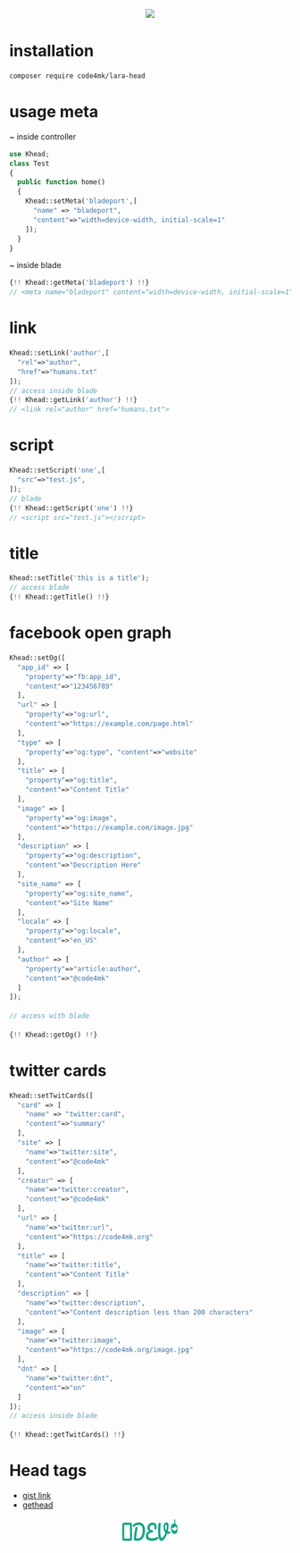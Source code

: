 <p align="center" ><img src="https://user-images.githubusercontent.com/17185462/56885908-85d97780-6a8f-11e9-81ef-e7e6ac49d1ed.PNG"></p>

# installation

```bash
composer require code4mk/lara-head
```

# usage meta

~ inside controller

```php
use Khead;
class Test
{
  public function home()
  {
    Khead::setMeta('bladeport',[
      "name" => "bladeport",
      "content"=>"width=device-width, initial-scale=1"
    ]);
  }
}
```

~ inside blade <access>

```php
{!! Khead::getMeta('bladeport') !!}
// <meta name="bladeport" content="width=device-width, initial-scale=1">
```

# link

```php
Khead::setLink('author',[
  "rel"=>"author",
  "href"=>"humans.txt"
]);
// access inside blade
{!! Khead::getLink('author') !!}
// <link rel="author" href="humans.txt">
```

# script

```php
Khead::setScript('one',[
  "src"=>"test.js",
]);
// blade
{!! Khead::getScript('one') !!}
// <script src="test.js"></script>
```
# title

```php
Khead::setTitle('this is a title');
// access blade
{!! Khead::getTitle() !!}
```

# facebook open graph

```php
Khead::setOg([
  "app_id" => [
    "property"=>"fb:app_id",
    "content"=>"123456789"
  ],
  "url" => [
    "property"=>"og:url",
    "content"=>"https://example.com/page.html"
  ],
  "type" => [
    "property"=>"og:type", "content"=>"website"
  ],
  "title" => [
    "property"=>"og:title",
    "content"=>"Content Title"
  ],
  "image" => [
    "property"=>"og:image",
    "content"=>"https://example.com/image.jpg"
  ],
  "description" => [
    "property"=>"og:description",
    "content"=>"Description Here"
  ],
  "site_name" => [
    "property"=>"og:site_name",
    "content"=>"Site Name"
  ],
  "locale" => [
    "property"=>"og:locale",
    "content"=>"en_US"
  ],
  "author" => [
    "property"=>"article:author",
    "content"=>"@code4mk"
  ]
]);

// access with blade

{!! Khead::getOg() !!}
```

# twitter cards

```php
Khead::setTwitCards([
  "card" => [
    "name" => "twitter:card",
    "content"=>"summary"
  ],
  "site" => [
    "name"=>"twitter:site",
    "content"=>"@code4mk"
  ],
  "creator" => [
    "name"=>"twitter:creator",
    "content"=>"@code4mk"
  ],
  "url" => [
    "name"=>"twitter:url",
    "content"=>"https://code4mk.org"
  ],
  "title" => [
    "name"=>"twitter:title",
    "content"=>"Content Title"
  ],
  "description" => [
    "name"=>"twitter:description",
    "content"=>"Content description less than 200 characters"
  ],
  "image" => [
    "name"=>"twitter:image",
    "content"=>"https://code4mk.org/image.jpg"
  ],
  "dnt" => [
    "name"=>"twitter:dnt",
    "content"=>"on"
  ]
]);
// access inside blade

{!! Khead::getTwitCards() !!}
```

# Head tags

* [gist link](https://gist.github.com/lancejpollard/1978404)
* [gethead](https://gethead.info/)

<a href="https://twitter.com/0devco" target="_blank" ><p align="center" ><img src="https://raw.githubusercontent.com/0devco/docs/master/.devco-images/logo-transparent.png"></p></a>
